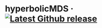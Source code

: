 hyperbolicMDS
&middot;
[![Latest Github release](https://img.shields.io/github/release/enlberman/hyperbolicMDS.svg)](https://github.com/enlberman/hyperbolicMDS/releases/latest)
=====
